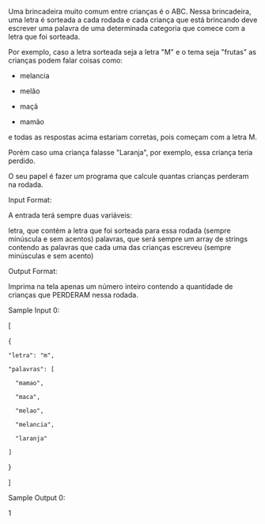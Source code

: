 Uma brincadeira muito comum entre crianças é o ABC. Nessa brincadeira, uma letra é sorteada a cada rodada e cada criança que está brincando deve escrever uma palavra de uma determinada categoria que comece com a letra que foi sorteada.

Por exemplo, caso a letra sorteada seja a letra "M" e o tema seja "frutas" as crianças podem falar coisas como:

- melancia

- melão

- maçã

- mamão

e todas as respostas acima estariam corretas, pois começam com a letra M.

Porém caso uma criança falasse "Laranja", por exemplo, essa criança teria perdido.

O seu papel é fazer um programa que calcule quantas crianças perderam na rodada.

Input Format:

A entrada terá sempre duas variáveis:

letra, que contém a letra que foi sorteada para essa rodada (sempre minúscula e sem acentos)
palavras, que será sempre um array de strings contendo as palavras que cada uma das crianças escreveu (sempre minúsculas e sem acento)

Output Format:

Imprima na tela apenas um número inteiro contendo a quantidade de crianças que PERDERAM nessa rodada.

Sample Input 0:

[

  {

    "letra": "m",

    "palavras": [

      "mamao",

      "maca",

      "melao",

      "melancia",

      "laranja"

    ]

  }

]

Sample Output 0:

1